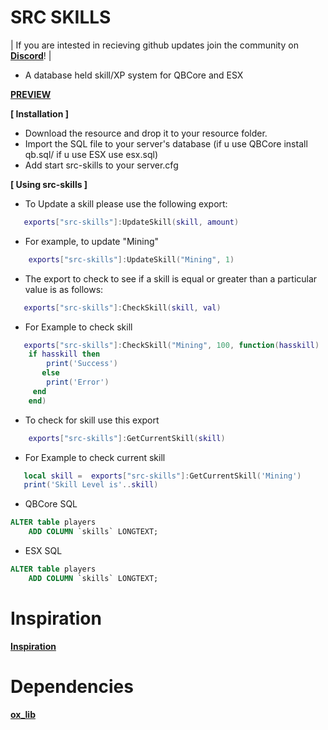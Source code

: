 # SRC SKILLS

| If you are intested in recieving github updates join the community on **[Discord](https://discord.gg/tebex)**! |

* A database held skill/XP system for QBCore and ESX


**[PREVIEW]()**

**[ Installation ]**
* Download the resource and drop it to your resource folder.
* Import the SQL file to your server's database (if u use QBCore install qb.sql/ if u use ESX use esx.sql)
* Add start src-skills to your server.cfg


**[ Using src-skills ]**
* To Update a skill please use the following export:
```lua
   exports["src-skills"]:UpdateSkill(skill, amount)
```
* For example, to update "Mining"
```lua
    exports["src-skills"]:UpdateSkill("Mining", 1)

```
* The export to check to see if a skill is equal or greater than a particular value is as follows:
```lua
   exports["src-skills"]:CheckSkill(skill, val)

```
* For Example to check skill
```lua
   exports["src-skills"]:CheckSkill("Mining", 100, function(hasskill)
    if hasskill then
        print('Success')
       else
        print('Error')
     end
    end)

```
* To check for skill use this export
```lua
    exports["src-skills"]:GetCurrentSkill(skill)
```
*  For Example to check current skill
```lua
   local skill =  exports["src-skills"]:GetCurrentSkill('Mining')
   print('Skill Level is'..skill)
```
* QBCore SQL 
```sql
ALTER table players
	ADD COLUMN `skills` LONGTEXT;
```
* ESX SQL 
```sql
ALTER table players
	ADD COLUMN `skills` LONGTEXT;
```

# Inspiration
**[Inspiration](https://github.com/MrZainRP/mz-skills/tree/main)**

 
# Dependencies

**[ox_lib](https://github.com/overextended/ox_lib)**


